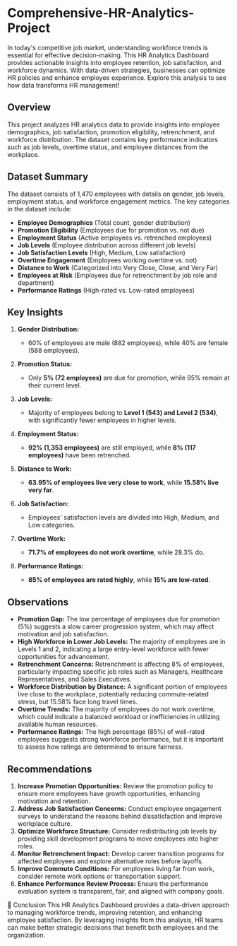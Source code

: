 # Comprehensive-HR-Analytics-Project
In today's competitive job market, understanding workforce trends is essential for effective decision-making. This HR Analytics Dashboard provides actionable insights into employee retention, job satisfaction, and workforce dynamics. With data-driven strategies, businesses can optimize HR policies and enhance employee experience. Explore this analysis to see how data transforms HR management!

## Overview
This project analyzes HR analytics data to provide insights into employee demographics, job satisfaction, promotion eligibility, retrenchment, and workforce distribution. The dataset contains key performance indicators such as job levels, overtime status, and employee distances from the workplace.

## Dataset Summary
The dataset consists of 1,470 employees with details on gender, job levels, employment status, and workforce engagement metrics. The key categories in the dataset include:
- **Employee Demographics** (Total count, gender distribution)
- **Promotion Eligibility** (Employees due for promotion vs. not due)
- **Employment Status** (Active employees vs. retrenched employees)
- **Job Levels** (Employee distribution across different job levels)
- **Job Satisfaction Levels** (High, Medium, Low satisfaction)
- **Overtime Engagement** (Employees working overtime vs. not)
- **Distance to Work** (Categorized into Very Close, Close, and Very Far)
- **Employees at Risk** (Employees due for retrenchment by job role and department)
- **Performance Ratings** (High-rated vs. Low-rated employees)

## Key Insights
1. **Gender Distribution:**
   - 60% of employees are male (882 employees), while 40% are female (588 employees).
   
2. **Promotion Status:**
   - Only **5% (72 employees)** are due for promotion, while 95% remain at their current level.
   
3. **Job Levels:**
   - Majority of employees belong to **Level 1 (543) and Level 2 (534)**, with significantly fewer employees in higher levels.
   
4. **Employment Status:**
   - **92% (1,353 employees)** are still employed, while **8% (117 employees)** have been retrenched.
   
5. **Distance to Work:**
   - **63.95% of employees live very close to work**, while **15.58% live very far**.
   
6. **Job Satisfaction:**
   - Employees' satisfaction levels are divided into High, Medium, and Low categories.
   
7. **Overtime Work:**
   - **71.7% of employees do not work overtime**, while 28.3% do.
   
8. **Performance Ratings:**
   - **85% of employees are rated highly**, while **15% are low-rated**.

## Observations
- **Promotion Gap:** The low percentage of employees due for promotion (5%) suggests a slow career progression system, which may affect motivation and job satisfaction.
- **High Workforce in Lower Job Levels:** The majority of employees are in Levels 1 and 2, indicating a large entry-level workforce with fewer opportunities for advancement.
- **Retrenchment Concerns:** Retrenchment is affecting 8% of employees, particularly impacting specific job roles such as Managers, Healthcare Representatives, and Sales Executives.
- **Workforce Distribution by Distance:** A significant portion of employees live close to the workplace, potentially reducing commute-related stress, but 15.58% face long travel times.
- **Overtime Trends:** The majority of employees do not work overtime, which could indicate a balanced workload or inefficiencies in utilizing available human resources.
- **Performance Ratings:** The high percentage (85%) of well-rated employees suggests strong workforce performance, but it is important to assess how ratings are determined to ensure fairness.

## Recommendations
1. **Increase Promotion Opportunities:** Review the promotion policy to ensure more employees have growth opportunities, enhancing motivation and retention.
2. **Address Job Satisfaction Concerns:** Conduct employee engagement surveys to understand the reasons behind dissatisfaction and improve workplace culture.
3. **Optimize Workforce Structure:** Consider redistributing job levels by providing skill development programs to move employees into higher roles.
4. **Monitor Retrenchment Impact:** Develop career transition programs for affected employees and explore alternative roles before layoffs.
5. **Improve Commute Conditions:** For employees living far from work, consider remote work options or transportation support.
6. **Enhance Performance Review Process:** Ensure the performance evaluation system is transparent, fair, and aligned with company goals.

📢 Conclusion
This HR Analytics Dashboard provides a data-driven approach to managing workforce trends, improving retention, and enhancing employee satisfaction. By leveraging insights from this analysis, HR teams can make better strategic decisions that benefit both employees and the organization.


